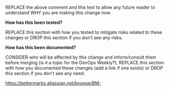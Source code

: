 <!-- Source https://github.com/bettermarks/.github#PULL_REQUEST_TEMPLATE.md -->
REPLACE the above comment and this text to allow any future reader
to understand WHY you are making this change now.

**How has this been tested?**

REPLACE this section with how you tested to mitigate risks related to these changes
or DROP this section if you don't see any risks.

**How has this been documented?**

CONSIDER who will be affected by this change and inform/consult them before merging (is it a topic for the DevOps Weekly?),
REPLACE this section with how you documented these changes (add a link if one exists)
or DROP this section if you don't see any need.

https://bettermarks.atlassian.net/browse/BM-
